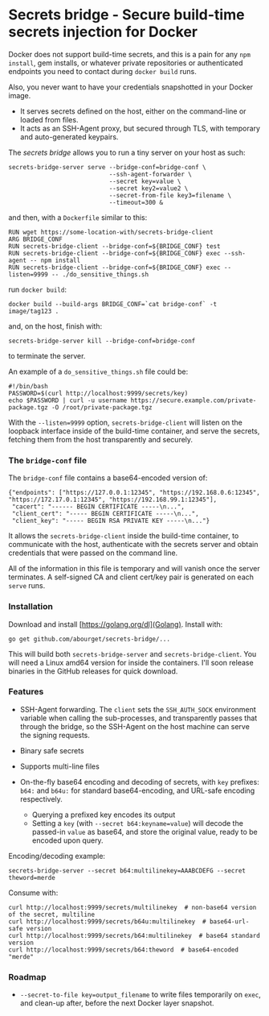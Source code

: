 Secrets bridge - Secure build-time secrets injection for Docker
===============================================================

Docker does not support build-time secrets, and this is a pain for any
`npm install`, gem installs, or whatever private repositories or
authenticated endpoints you need to contact during `docker build`
runs.

Also, you never want to have your credentials snapshotted in your
Docker image.

* It serves secrets defined on the host, either on the command-line or
  loaded from files.
* It acts as an SSH-Agent proxy, but secured through TLS, with
  temporary and auto-generated keypairs.

The _secrets bridge_ allows you to run a tiny server on your host as such:

    secrets-bridge-server serve --bridge-conf=bridge-conf \
                                --ssh-agent-forwarder \
                                --secret key=value \
                                --secret key2=value2 \
                                --secret-from-file key3=filename \
                                --timeout=300 &

and then, with a `Dockerfile` similar to this:

    RUN wget https://some-location-with/secrets-bridge-client
    ARG BRIDGE_CONF
    RUN secrets-bridge-client --bridge-conf=${BRIDGE_CONF} test
    RUN secrets-bridge-client --bridge-conf=${BRIDGE_CONF} exec --ssh-agent -- npm install
    RUN secrets-bridge-client --bridge-conf=${BRIDGE_CONF} exec --listen=9999 -- ./do_sensitive_things.sh


run `docker build`:

    docker build --build-args BRIDGE_CONF=`cat bridge-conf` -t image/tag123 .

and, on the host, finish with:

    secrets-bridge-server kill --bridge-conf=bridge-conf

to terminate the server.

An example of a `do_sensitive_things.sh` file could be:

    #!/bin/bash
    PASSWORD=$(curl http://localhost:9999/secrets/key)
    echo $PASSWORD | curl -u username https://secure.example.com/private-package.tgz -O /root/private-package.tgz

With the `--listen=9999` option, `secrets-bridge-client` will listen
on the loopback interface inside of the build-time container, and
serve the secrets, fetching them from the host transparently and
securely.


### The `bridge-conf` file

The `bridge-conf` file contains a base64-encoded version of:

    {"endpoints": ["https://127.0.0.1:12345", "https://192.168.0.6:12345", "https://172.17.0.1:12345", "https://192.168.99.1:12345"],
     "cacert": "------ BEGIN CERTIFICATE -----\n...",
     "client_cert": "----- BEGIN CERTIFICATE -----\n...",
     "client_key": "----- BEGIN RSA PRIVATE KEY -----\n..."}

It allows the `secrets-bridge-client` inside the build-time container,
to communicate with the host, authenticate with the secrets server
and obtain credentials that were passed on the command line.

All of the information in this file is temporary and will vanish once
the server terminates. A self-signed CA and client cert/key pair is
generated on each `serve` runs.


### Installation

Download and install [https://golang.org/dl](Golang).  Install with:

```
go get github.com/abourget/secrets-bridge/...
```

This will build both `secrets-bridge-server` and
`secrets-bridge-client`.  You will need a Linux amd64 version for
inside the containers. I'll soon release binaries in the GitHub
releases for quick download.


### Features

* SSH-Agent forwarding. The `client` sets the `SSH_AUTH_SOCK`
  environment variable when calling the sub-processes, and
  transparently passes that through the bridge, so the SSH-Agent on
  the host machine can serve the signing requests.

* Binary safe secrets

* Supports multi-line files

* On-the-fly base64 encoding and decoding of secrets, with `key` prefixes: `b64:` and `b64u:` for standard base64-encoding, and URL-safe encoding respectively.
  * Querying a prefixed key encodes its output
  * Setting a `key` (with `--secret b64:keyname=value`) will decode the passed-in `value` as base64, and store the original value, ready to be encoded upon query.

Encoding/decoding example:

```
secrets-bridge-server --secret b64:multilinekey=AAABCDEFG --secret theword=merde
```

Consume with:

```
curl http://localhost:9999/secrets/multilinekey  # non-base64 version of the secret, multiline
curl http://localhost:9999/secrets/b64u:multilinekey  # base64-url-safe version
curl http://localhost:9999/secrets/b64:multilinekey  # base64 standard version
curl http://localhost:9999/secrets/b64:theword  # base64-encoded "merde"
```


### Roadmap

* `--secret-to-file key=output_filename` to write files temporarily on
  `exec`, and clean-up after, before the next Docker layer snapshot.
